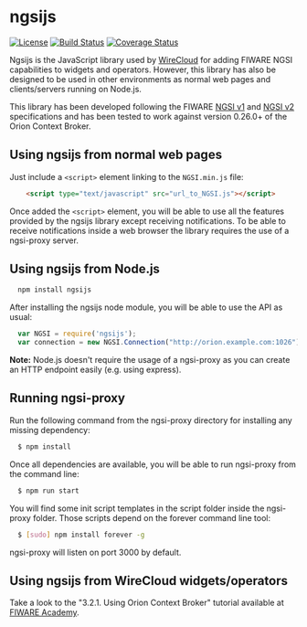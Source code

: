 ngsijs
======

[![License](https://img.shields.io/badge/license-AGPLv3+%20with%20classpath--like%20exception-blue.svg)](LICENSE)
[![Build Status](https://build.conwet.etsiinf.upm.es/jenkins/job/wirecloud-ngsijs/badge/icon)](https://build.conwet.etsiinf.upm.es/jenkins/job/wirecloud-ngsijs/)
[![Coverage Status](https://coveralls.io/repos/github/conwetlab/ngsijs/badge.svg?branch=master)](https://coveralls.io/github/conwetlab/ngsijs?branch=master)

Ngsijs is the JavaScript library used by
[WireCloud](https://github.com/Wirecloud/wirecloud) for adding FIWARE NGSI
capabilities to widgets and operators. However, this library has also be
designed to be used in other environments as normal web pages and
clients/servers running on Node.js.

This library has been developed following the FIWARE
[NGSI v1](http://telefonicaid.github.io/fiware-orion/api/v1/) and
[NGSI v2](http://fiware.github.io/specifications/ngsiv2/stable/) specifications
and has been tested to work against version 0.26.0+ of the Orion Context Broker.


Using ngsijs from normal web pages
----------------------------------

Just include a `<script>` element linking to the `NGSI.min.js` file:

```html
    <script type="text/javascript" src="url_to_NGSI.js"></script>
```

Once added the `<script>` element, you will be able to use all the features
provided by the ngsijs library except receiving notifications. To be able to
receive notifications inside a web browser the library requires the use of a
ngsi-proxy server.


Using ngsijs from Node.js
-------------------------

```bash
  npm install ngsijs
```

After installing the ngsijs node module, you will be able to use the API as usual:

```js
  var NGSI = require('ngsijs');
  var connection = new NGSI.Connection("http://orion.example.com:1026");
```

**Note:** Node.js doesn't require the usage of a ngsi-proxy as you can create
an HTTP endpoint easily (e.g. using express).


Running ngsi-proxy
------------------

Run the following command from the ngsi-proxy directory for installing any
missing dependency:

```bash
  $ npm install
```

Once all dependencies are available, you will be able to run ngsi-proxy from
the command line:

``` bash
  $ npm run start
```

You will find some init script templates in the script folder inside the
ngsi-proxy folder. Those scripts depend on the forever command line tool:

``` bash
  $ [sudo] npm install forever -g
```

ngsi-proxy will listen on port 3000 by default.


Using ngsijs from WireCloud widgets/operators
---------------------------------------------

Take a look to the "3.2.1. Using Orion Context Broker" tutorial available at
[FIWARE Academy].

[FIWARE Academy]: http://edu.fiware.org/course/view.php?id=53#section-3

